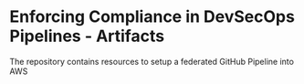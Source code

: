 # Enforcing Compliance in DevSecOps Pipelines - Artifacts

The repository contains resources to setup a federated GitHub Pipeline into AWS